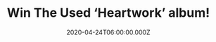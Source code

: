 ---
campaign-uuid: "c-9fc019dd-0036-48b7-981b-dbb309fb0cc7"
type: "Competition"
category: "Music"
date: "2020-04-24T06:00:00.000Z"
end-date: "2020-05-24T23:59:00.000Z"
disable-form: false
is_promoted: false
has_entry_page: true
title: "Win The Used ‘Heartwork’ album!"
competition-description: "<p>’Heartwork’ is the eighth full length album from the\
  \ iconic rockers The Used, fusing up a big mixture of punk, emo and aggressive led\
  \ post-hardcore. ‘The Lighthouse’, ‘Obvious Blasé’, ‘To Feel Something’… are some\
  \ of their brand new hits your could discover in their album.</p>\n<p>We have managed\
  \ to get our hands on one copy of The Used album to one lucky member. Do you want\
  \ it? Click below and it could be yours.</p>\n"
hero-header: "Win The Used ‘Heartwork’ album!"
terms-confirmation: "N/A"
banner-img: "https://assets.expresslyapp.com/asset-d33ade39-c93d-486e-8c56-97d0cf3752ec.jpg"
logo-left-href: "http://club.expressly.io"
logo-left-image: "https://assets.expresslyapp.com/asset-da7b9940-c807-4a6d-955f-ecb1f91a0523.jpg"
logo-left-title: "Expressly Club"
bg-image-hero: "https://assets.expresslyapp.com/asset-a65067f6-2702-4524-9b17-aba830afd675.jpg"
bg-image-first: "https://assets.expresslyapp.com/asset-d203dd7b-dbd4-42dc-8395-995895f2e40f.jpg"
section1-content: "<p>’Heartwork’ is the eighth full length album from the iconic\
  \ rockers The Used, fusing up a big mixture of punk, emo and aggressive led post-hardcore.\
  \ For this brand new album, the band has joined back up with their long-standing\
  \ original producer John Feldmann to create a record that captures the energy and\
  \ style of their earlier sounds.</p>\n<p>Click below and it could be yours.</p>\n"
entry-title: "Win The Used ‘Heartwork’ album!"
entry-content: "<p>Enter the draw to win The Used ‘Heartwork’ album by completing\
  \ the form below before 23:59 on the 24th of May 2020.</p>\n"
has-winner: false
prize-description: "The Used ‘Heartwork’ album!"
special-conditions: "Multiple entries are allowed up to one every day.\r\n\r\nThis\
  \ competition is also available on: https://aaa.nme.com/competitions/the-used-album"
country-restrictions:
- "GB"
---